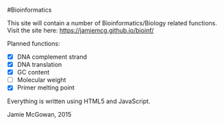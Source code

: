 #Bioinformatics

This site will contain a number of Bioinformatics/Biology related functions.
Visit the site here: https://jamiemcg.github.io/bioinf/

Planned functions:
- [X] DNA complement strand
- [x] DNA translation
- [x] GC content
- [ ] Molecular weight
- [X] Primer melting point

Everything is written using HTML5 and JavaScript.

Jamie McGowan, 2015
